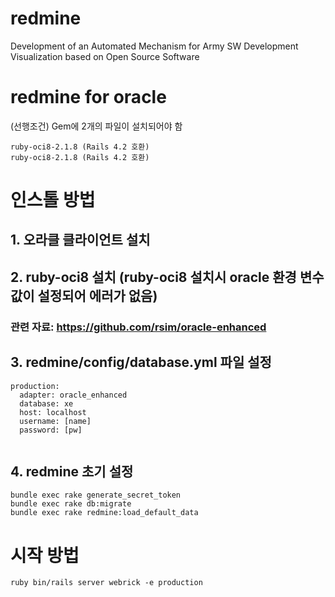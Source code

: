 # redmine
Development of an Automated Mechanism for Army SW Development Visualization based on Open Source Software

# redmine for oracle
(선행조건) Gem에 2개의 파일이 설치되어야 함
<pre><code>ruby-oci8-2.1.8 (Rails 4.2 호환)
ruby-oci8-2.1.8 (Rails 4.2 호환)
</code></pre>

# 인스톨 방법
## 1. 오라클 클라이언트 설치
## 2. ruby-oci8 설치 (ruby-oci8 설치시 oracle 환경 변수 값이 설정되어 에러가 없음)
### 관련 자료: https://github.com/rsim/oracle-enhanced
## 3. redmine/config/database.yml 파일 설정
<pre><code>production:
  adapter: oracle_enhanced
  database: xe
  host: localhost
  username: [name]
  password: [pw]
  </code></pre>
## 4. redmine 초기 설정
<pre><code>bundle exec rake generate_secret_token
bundle exec rake db:migrate
bundle exec rake redmine:load_default_data
</code></pre>

# 시작 방법
<pre><code>ruby bin/rails server webrick -e production
</code></pre>
